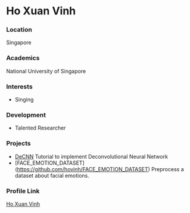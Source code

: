 # Ho Xuan Vinh

### Location

Singapore

### Academics

National University of Singapore

### Interests

- Singing

### Development

- Talented Researcher

### Projects

- [DeCNN](https://github.com/hovinh/DeCNN) Tutorial to implement Deconvolutional Neural Network
- [FACE_EMOTION_DATASET] (https://github.com/hovinh/FACE_EMOTION_DATASET) Preprocess a dataset about facial emotions.
### Profile Link

[Ho Xuan Vinh](https://github.com/hovinh)